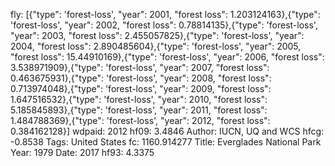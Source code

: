fly: [{"type": 'forest-loss', "year": 2001, "forest loss": 1.203124163},{"type": 'forest-loss', "year": 2002, "forest loss": 0.78814135},{"type": 'forest-loss', "year": 2003, "forest loss": 2.455057825},{"type": 'forest-loss', "year": 2004, "forest loss": 2.890485604},{"type": 'forest-loss', "year": 2005, "forest loss": 15.44910169},{"type": 'forest-loss', "year": 2006, "forest loss": 3.538971909},{"type": 'forest-loss', "year": 2007, "forest loss": 0.463675931},{"type": 'forest-loss', "year": 2008, "forest loss": 0.713974048},{"type": 'forest-loss', "year": 2009, "forest loss": 1.647516532},{"type": 'forest-loss', "year": 2010, "forest loss": 5.185845893},{"type": 'forest-loss', "year": 2011, "forest loss": 1.484788369},{"type": 'forest-loss', "year": 2012, "forest loss": 0.384162128}]
wdpaid: 2012
hf09: 3.4846
Author: IUCN, UQ and WCS
hfcg: -0.8538
Tags: United States
fc: 1160.914277
Title: Everglades National Park
Year: 1979
Date: 2017
hf93: 4.3375
